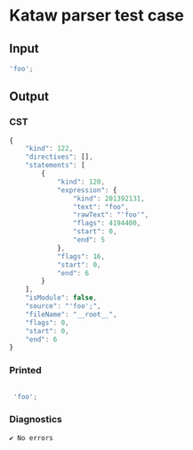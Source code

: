# Kataw parser test case

## Input

`````js
'foo';
`````

## Output

### CST

```javascript
{
    "kind": 122,
    "directives": [],
    "statements": [
        {
            "kind": 120,
            "expression": {
                "kind": 201392131,
                "text": "foo",
                "rawText": "'foo'",
                "flags": 4194400,
                "start": 0,
                "end": 5
            },
            "flags": 16,
            "start": 0,
            "end": 6
        }
    ],
    "isModule": false,
    "source": "'foo';",
    "fileName": "__root__",
    "flags": 0,
    "start": 0,
    "end": 6
}
```

### Printed

```javascript

 'foo'; 
```

### Diagnostics

```javascript
✔ No errors
```

